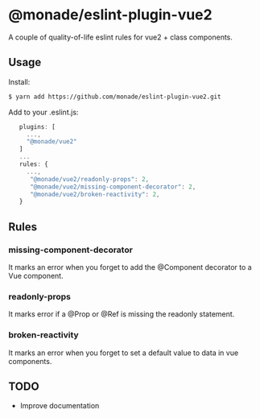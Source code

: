 # @monade/eslint-plugin-vue2
A couple of quality-of-life eslint rules for vue2 + class components.

## Usage

Install:
```bash
$ yarn add https://github.com/monade/eslint-plugin-vue2.git
```

Add to your .eslint.js:

```javascript
   plugins: [
     ...,
     "@monade/vue2"
   ]
   ...
   rules: {
     ...,
      "@monade/vue2/readonly-props": 2,
      "@monade/vue2/missing-component-decorator": 2,
      "@monade/vue2/broken-reactivity": 2,
   }

```

## Rules

### missing-component-decorator
It marks an error when you forget to add the @Component decorator to a Vue component.

### readonly-props
It marks error if a @Prop or @Ref is missing the readonly statement.

### broken-reactivity
It marks an error when you forget to set a default value to data in vue components.


## TODO
* Improve documentation

